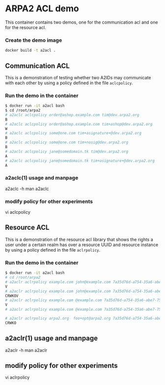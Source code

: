 # ARPA2 ACL demo

This container contains two demos, one for the communication acl and one for the
resource acl.

### Create the demo image
```sh
docker build -t a2acl .
```

## Communication ACL

This is a demonstration of testing whether two A2IDs may communicate with each
other by using a policy defined in the file `aclcpolicy`.

### Run the demo in the container
```sh
$ docker run -it a2acl bash
$ cd /root/arpa2
# a2aclc aclcpolicy order@ashop.example.com tim@dev.arpa2.org
B
# a2aclc aclcpolicy order@ashop.example.com tim+ashop@dev.arpa2.org
W
# a2aclc aclcpolicy some@one.com tim+asignature+@dev.arpa2.org
B
# a2aclc aclcpolicy some@one.com tim+nosig@dev.arpa2.org
B
# a2aclc aclcpolicy jane@somedomain.tk tim@dev.arpa2.org
A
# a2aclc aclcpolicy jane@somedomain.tk tim+asignature+@dev.arpa2.org
A
```

### a2aclc(1) usage and manpage
a2aclc -h
man a2aclc

### modify policy for other experiments
vi aclcpolicy


## Resource ACL

This is a demonstration of the resource acl library that shows the rights a user
under a certain realm has over a resource UUID and resource instance by using a
policy defined in the file `aclrpolicy`.

### Run the demo in the container
```sh
$ docker run -it a2acl bash
# cd /root/arpa2
# a2aclr aclrpolicy example.com john@example.com 7a35d76d-a754-35a6-abe7-757c161f0263 /home/john
V
# a2aclr aclrpolicy example.com john@example.com 7a35d76d-a754-35a6-abe7-757c161f0263 /var/empty
CRWKOV
# a2aclr aclrpolicy example.com @example.com 7a35d76d-a754-35a6-abe7-757c161f0263 /home/john
V
# a2aclr aclrpolicy example.com @example.com 7a35d76d-a754-35a6-abe7-757c161f0263 /var/empty

# a2aclr aclrpolicy arpa2.org  foo+opt@arpa2.org 7a35d76d-a754-35a6-abe7-757c161f0263
CRWKO
```

## a2aclr(1) usage and manpage
a2aclr -h
man a2aclr

## modify policy for other experiments
vi aclrpolicy
